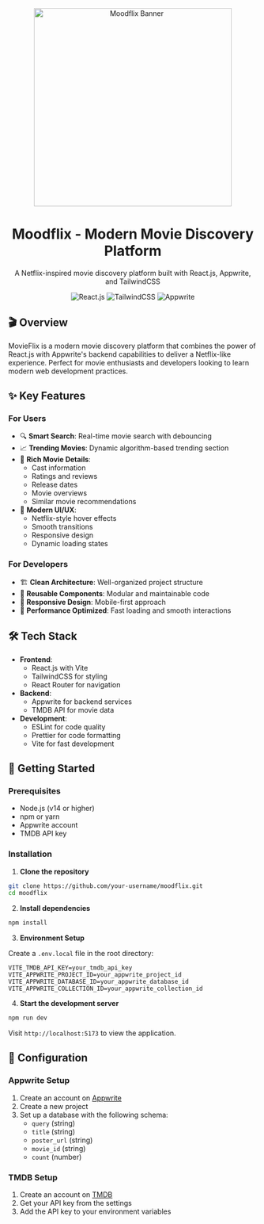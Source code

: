 <div align="center">
  <img src="public/hero.png" alt="Moodflix Banner" width="400" />
  
  # Moodflix - Modern Movie Discovery Platform
  
  <p>A Netflix-inspired movie discovery platform built with React.js, Appwrite, and TailwindCSS</p>

  <div>
    <img src="https://img.shields.io/badge/React-20232A?style=for-the-badge&logo=react&logoColor=61DAFB" alt="React.js" />
    <img src="https://img.shields.io/badge/Tailwind_CSS-38B2AC?style=for-the-badge&logo=tailwind-css&logoColor=white" alt="TailwindCSS" />
    <img src="https://img.shields.io/badge/Appwrite-F02E65?style=for-the-badge&logo=Appwrite&logoColor=white" alt="Appwrite" />
  </div>
</div>

## 🎬 Overview

MovieFlix is a modern movie discovery platform that combines the power of React.js with Appwrite's backend capabilities to deliver a Netflix-like experience. Perfect for movie enthusiasts and developers looking to learn modern web development practices.

## ✨ Key Features

### For Users
- 🔍 **Smart Search**: Real-time movie search with debouncing
- 📈 **Trending Movies**: Dynamic algorithm-based trending section
- 🎯 **Rich Movie Details**: 
  - Cast information
  - Ratings and reviews
  - Release dates
  - Movie overviews
  - Similar movie recommendations
- 💫 **Modern UI/UX**:
  - Netflix-style hover effects
  - Smooth transitions
  - Responsive design
  - Dynamic loading states

### For Developers
- 🏗️ **Clean Architecture**: Well-organized project structure
- 🔄 **Reusable Components**: Modular and maintainable code
- 📱 **Responsive Design**: Mobile-first approach
- 🚀 **Performance Optimized**: Fast loading and smooth interactions

## 🛠️ Tech Stack

- **Frontend**: 
  - React.js with Vite
  - TailwindCSS for styling
  - React Router for navigation
- **Backend**: 
  - Appwrite for backend services
  - TMDB API for movie data
- **Development**:
  - ESLint for code quality
  - Prettier for code formatting
  - Vite for fast development

## 🚀 Getting Started

### Prerequisites

- Node.js (v14 or higher)
- npm or yarn
- Appwrite account
- TMDB API key

### Installation

1. **Clone the repository**
```bash
git clone https://github.com/your-username/moodflix.git
cd moodflix
```

2. **Install dependencies**
```bash
npm install
```

3. **Environment Setup**

Create a `.env.local` file in the root directory:
```env
VITE_TMDB_API_KEY=your_tmdb_api_key
VITE_APPWRITE_PROJECT_ID=your_appwrite_project_id
VITE_APPWRITE_DATABASE_ID=your_appwrite_database_id
VITE_APPWRITE_COLLECTION_ID=your_appwrite_collection_id
```

4. **Start the development server**
```bash
npm run dev
```

Visit `http://localhost:5173` to view the application.

## 🔧 Configuration

### Appwrite Setup

1. Create an account on [Appwrite](https://appwrite.io/)
2. Create a new project
3. Set up a database with the following schema:
   - `query` (string)
   - `title` (string)
   - `poster_url` (string)
   - `movie_id` (string)
   - `count` (number)

### TMDB Setup

1. Create an account on [TMDB](https://www.themoviedb.org/)
2. Get your API key from the settings
3. Add the API key to your environment variables
